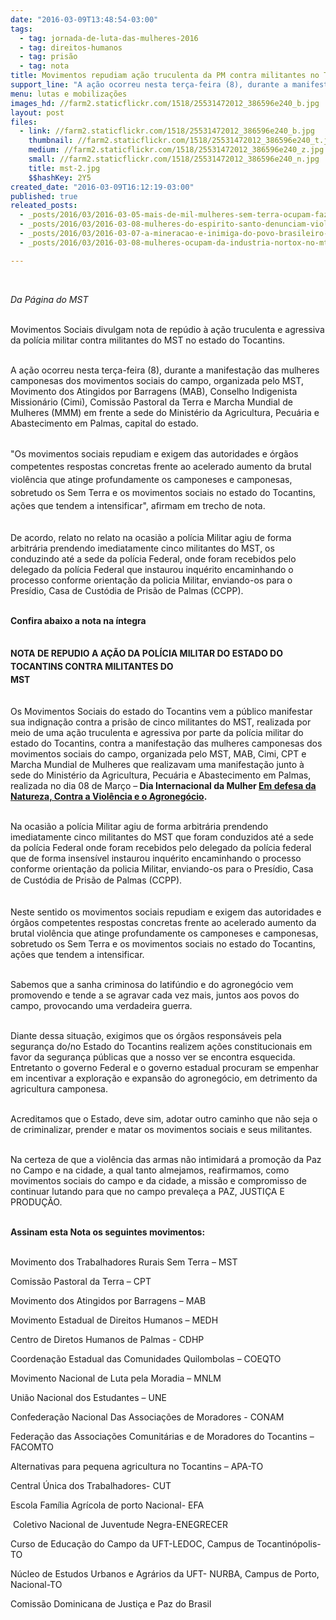 ```yaml
---
date: "2016-03-09T13:48:54-03:00"
tags:
  - tag: jornada-de-luta-das-mulheres-2016
  - tag: direitos-humanos
  - tag: prisão
  - tag: nota
title: Movimentos repudiam ação truculenta da PM contra militantes no Tocantins
support_line: "A ação ocorreu nesta terça-feira (8), durante a manifestação das mulheres camponesas. A PM agiu de forma arbitrária e prendeu cinco militantes do MST."
menu: lutas e mobilizações
images_hd: //farm2.staticflickr.com/1518/25531472012_386596e240_b.jpg
layout: post
files:
  - link: //farm2.staticflickr.com/1518/25531472012_386596e240_b.jpg
    thumbnail: //farm2.staticflickr.com/1518/25531472012_386596e240_t.jpg
    medium: //farm2.staticflickr.com/1518/25531472012_386596e240_z.jpg
    small: //farm2.staticflickr.com/1518/25531472012_386596e240_n.jpg
    title: mst-2.jpg
    $$hashKey: 2Y5
created_date: "2016-03-09T16:12:19-03:00"
published: true
releated_posts:
  - _posts/2016/03/2016-03-05-mais-de-mil-mulheres-sem-terra-ocupam-fazenda-autuada-por-trabalho-escravo-na-ba.md
  - _posts/2016/03/2016-03-08-mulheres-do-espirito-santo-denunciam-violacao-de-direitos-sociais.md
  - _posts/2016/03/2016-03-07-a-mineracao-e-inimiga-do-povo-brasileiro-afirmam-as-mulheres-sem-terra.md
  - _posts/2016/03/2016-03-08-mulheres-ocupam-da-industria-nortox-no-mt.md

---
```

<p>&nbsp;</p>

<p><em>Da P&aacute;gina do MST&nbsp;</em></p>

<p><br />
Movimentos Sociais divulgam nota de rep&uacute;dio &agrave; a&ccedil;&atilde;o truculenta e agressiva da pol&iacute;cia militar contra militantes do MST no estado do Tocantins.&nbsp;</p>

<p><br />
A a&ccedil;&atilde;o ocorreu nesta ter&ccedil;a-feira (8), durante a manifesta&ccedil;&atilde;o das mulheres camponesas dos movimentos sociais do campo, organizada pelo MST, Movimento dos Atingidos por Barragens (MAB), Conselho Indigenista Mission&aacute;rio (Cimi), Comiss&atilde;o Pastoral da Terra e Marcha Mundial de Mulheres (MMM) em frente a&nbsp;sede do Minist&eacute;rio da Agricultura, Pecu&aacute;ria e Abastecimento em Palmas, capital do estado. &nbsp;</p>

<p><br />
<span style="line-height: 20.8px;">​</span><span style="line-height: 20.8px;">&quot;Os movimentos sociais repudiam e exigem das autoridades e &oacute;rg&atilde;os competentes respostas concretas frente ao acelerado aumento da brutal viol&ecirc;ncia que atinge profundamente os camponeses e camponesas, sobretudo os Sem Terra e os movimentos sociais no estado do Tocantins, a&ccedil;&otilde;es que tendem a intensificar&quot;, afirmam em trecho de nota.</span></p>

<p><br />
De acordo, relato no relato na ocasi&atilde;o a pol&iacute;cia Militar agiu de forma arbitr&aacute;ria prendendo imediatamente cinco militantes do MST, os conduzindo at&eacute; a sede da pol&iacute;cia Federal, onde foram recebidos pelo delegado da pol&iacute;cia Federal que instaurou inqu&eacute;rito encaminhando o processo conforme orienta&ccedil;&atilde;o da policia Militar, enviando-os para o Pres&iacute;dio, Casa de Cust&oacute;dia de Pris&atilde;o de Palmas (CCPP).</p>

<p><br />
<strong>Confira abaixo a nota na &iacute;ntegra</strong></p>

<p style="line-height: 20.8px;"><br />
<strong>NOTA DE REPUDIO A A&Ccedil;&Atilde;O DA POL&Iacute;CIA MILITAR DO&nbsp;ESTADO DO TOCANTINS CONTRA MILITANTES DO<br />
MST</strong></p>

<p><br />
Os Movimentos Sociais do estado do Tocantins vem a p&uacute;blico manifestar sua indigna&ccedil;&atilde;o contra a pris&atilde;o de cinco militantes do MST, realizada por meio de uma a&ccedil;&atilde;o truculenta e agressiva por parte da pol&iacute;cia militar do estado do Tocantins, contra a manifesta&ccedil;&atilde;o das mulheres camponesas dos movimentos sociais do campo, organizada pelo MST, MAB, Cimi, CPT e Marcha Mundial de Mulheres que realizavam uma manifesta&ccedil;&atilde;o junto &agrave; sede do Minist&eacute;rio da Agricultura, Pecu&aacute;ria e Abastecimento em Palmas, realizada no dia 08 de Mar&ccedil;o &ndash;<strong> Dia Internacional da Mulher <u>Em defesa da Natureza, Contra a Viol&ecirc;ncia e o Agroneg&oacute;cio</u>.</strong></p>

<p><br />
Na ocasi&atilde;o a pol&iacute;cia Militar agiu de forma arbitr&aacute;ria prendendo imediatamente cinco militantes do MST que foram conduzidos at&eacute; a sede da pol&iacute;cia Federal onde foram recebidos pelo delegado da pol&iacute;cia federal que de forma insens&iacute;vel instaurou inqu&eacute;rito encaminhando o processo conforme orienta&ccedil;&atilde;o da policia Militar, enviando-os para o Pres&iacute;dio, Casa de Cust&oacute;dia de Pris&atilde;o de Palmas&nbsp;<span style="line-height: 20.8px;">(CCPP).</span></p>

<p><br />
Neste sentido os movimentos sociais repudiam e exigem das autoridades e &oacute;rg&atilde;os competentes respostas concretas frente ao acelerado aumento da brutal viol&ecirc;ncia que atinge profundamente os camponeses e camponesas, sobretudo os Sem Terra e os movimentos sociais no estado do Tocantins, a&ccedil;&otilde;es que tendem a intensificar.</p>

<p><br />
Sabemos que a sanha criminosa do latif&uacute;ndio e do agroneg&oacute;cio vem promovendo e tende a se agravar cada vez mais, juntos aos povos do campo, provocando uma verdadeira guerra.</p>

<p><br />
Diante dessa situa&ccedil;&atilde;o, exigimos que os &oacute;rg&atilde;os respons&aacute;veis pela seguran&ccedil;a do/no Estado do Tocantins realizem a&ccedil;&otilde;es constitucionais em favor da seguran&ccedil;a p&uacute;blicas que a nosso ver se encontra esquecida. Entretanto o governo Federal e o governo estadual procuram se empenhar em incentivar a explora&ccedil;&atilde;o e expans&atilde;o do agroneg&oacute;cio, em detrimento da agricultura camponesa.</p>

<p><br />
Acreditamos que o Estado, deve sim, adotar outro caminho que n&atilde;o seja o de criminalizar, prender e matar os movimentos sociais e seus militantes.</p>

<p><br />
Na certeza de que a viol&ecirc;ncia das armas n&atilde;o intimidar&aacute; a promo&ccedil;&atilde;o da Paz no Campo e na cidade, a qual tanto almejamos, reafirmamos, como movimentos sociais do campo e da cidade, a miss&atilde;o e compromisso de continuar lutando para que no campo prevale&ccedil;a a PAZ, JUSTI&Ccedil;A E PRODU&Ccedil;&Atilde;O.</p>

<p><br />
<strong>Assinam esta Nota os seguintes movimentos:</strong></p>

<p><br />
Movimento dos Trabalhadores Rurais Sem Terra &ndash; MST</p>

<p>Comiss&atilde;o Pastoral da Terra &ndash; CPT</p>

<p>Movimento dos Atingidos por Barragens &ndash; MAB</p>

<p>Movimento Estadual de Direitos Humanos &ndash; MEDH</p>

<p>Centro de Diretos Humanos de Palmas - CDHP</p>

<p>Coordena&ccedil;&atilde;o Estadual das Comunidades Quilombolas &ndash; COEQTO</p>

<p>Movimento Nacional de Luta pela Moradia &ndash; MNLM</p>

<p>Uni&atilde;o Nacional dos Estudantes &ndash; UNE</p>

<p>Confedera&ccedil;&atilde;o Nacional Das Associa&ccedil;&otilde;es de Moradores - CONAM</p>

<p>Federa&ccedil;&atilde;o das Associa&ccedil;&otilde;es Comunit&aacute;rias e de Moradores do Tocantins &ndash; FACOMTO</p>

<p>Alternativas para pequena agricultura no Tocantins &ndash; APA-TO</p>

<p>Central &Uacute;nica dos Trabalhadores- CUT</p>

<p>Escola Fam&iacute;lia Agr&iacute;cola de porto Nacional- EFA</p>

<p>&nbsp;Coletivo Nacional de Juventude Negra-ENEGRECER</p>

<p>Curso de Educa&ccedil;&atilde;o do Campo da UFT-LEDOC, Campus de Tocantin&oacute;polis-TO</p>

<p>N&uacute;cleo de Estudos Urbanos e Agr&aacute;rios da UFT- NURBA, Campus de Porto, Nacional-TO</p>

<p>Comiss&atilde;o Dominicana de Justi&ccedil;a e Paz do Brasil</p>
